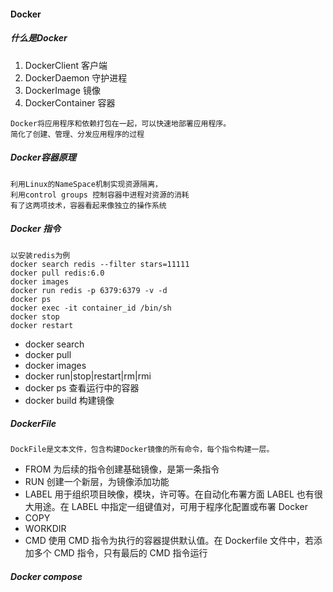 #### Docker
##### 什么是Docker
1. DockerClient 客户端
2. DockerDaemon 守护进程
3. DockerImage 镜像
4. DockerContainer 容器
```text
Docker将应用程序和依赖打包在一起，可以快速地部署应用程序。
简化了创建、管理、分发应用程序的过程
```
##### Docker容器原理
```text
利用Linux的NameSpace机制实现资源隔离，
利用control groups 控制容器中进程对资源的消耗
有了这两项技术，容器看起来像独立的操作系统
```
##### Docker 指令
```text
以安装redis为例
docker search redis --filter stars=11111
docker pull redis:6.0
docker images 
docker run redis -p 6379:6379 -v -d
docker ps
docker exec -it container_id /bin/sh
docker stop
docker restart
```
- docker search
- docker pull
- docker images
- docker run|stop|restart|rm|rmi
- docker ps 查看运行中的容器
- docker build 构建镜像
##### DockerFile
```text
DockFile是文本文件，包含构建Docker镜像的所有命令，每个指令构建一层。
```
- FROM 为后续的指令创建基础镜像，是第一条指令
- RUN 创建一个新层，为镜像添加功能
- LABEL 用于组织项目映像，模块，许可等。在自动化布署方面 LABEL 也有很大用途。在 LABEL 中指定一组键值对，可用于程序化配置或布署 Docker
- COPY
- WORKDIR
- CMD 使用 CMD 指令为执行的容器提供默认值。在 Dockerfile 文件中，若添加多个 CMD 指令，只有最后的 CMD 指令运行
##### Docker compose

